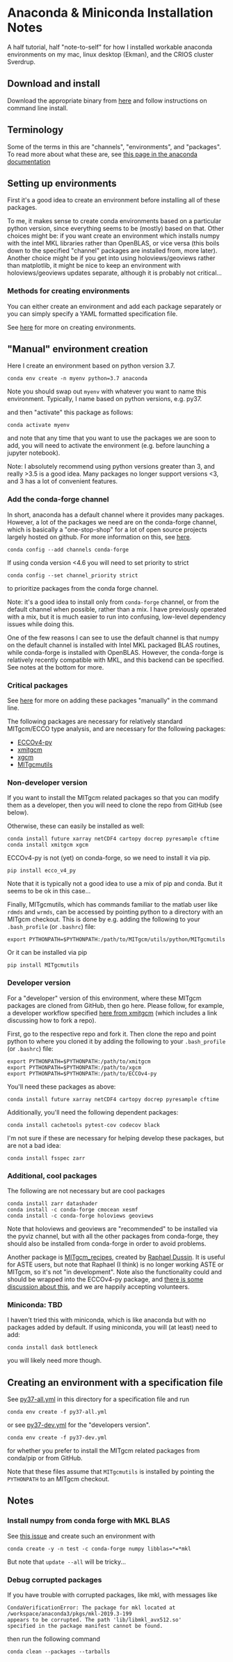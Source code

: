 # Anaconda & Miniconda Installation Notes

A half tutorial, half "note-to-self" for how I installed
workable anaconda environments on my mac, linux desktop (Ekman), and 
the CRIOS cluster Sverdrup.

## Download and install

Download the appropriate binary from [here](https://docs.conda.io/projects/conda/en/latest/user-guide/install/index.html)
and follow instructions on command line install. 

## Terminology

Some of the terms in this are "channels", "environments", and "packages".
To read more about what these are, see [this page in the anaconda documentation](https://docs.conda.io/projects/conda/en/latest/user-guide/concepts/index.html)


## Setting up environments

First it's a good idea to create an environment before installing 
all of these packages. 

To me, it makes sense to create conda environments
based on a particular python version, since everything seems to be (mostly)
based on that. 
Other choices might be: if you want create an environment which installs
numpy with the intel MKL libraries rather than OpenBLAS, or vice versa
(this boils down to the specified "channel" packages are installed from, more later).
Another choice might be if you get into using holoviews/geoviews rather 
than matplotlib, it might be nice to keep an environment with holoviews/geoviews 
updates separate, although it is probably not critical...

### Methods for creating environments

You can either create an environment and add each package separately
or you can simply specify a YAML formatted specification file. 

See [here](https://docs.conda.io/projects/conda/en/latest/user-guide/getting-started.html#managing-environments)
for more on creating environments.

## "Manual" environment creation

Here I create an environment based on python version 3.7.

```
conda env create -n myenv python=3.7 anaconda
```

Note you should swap out `myenv` with whatever you want to name
this environment.
Typically, I name based on python versions, e.g. py37. 

and then "activate" this package as follows:

```
conda activate myenv
```

and note that any time that you want to use the packages we are soon to add,
you will need to activate the environment (e.g. before launching a jupyter notebook).

Note: I absolutely recommend using python versions greater than 3, and really >3.5 
is a good idea.
Many packages no longer support versions <3, and 3 has a lot of convenient features.

### Add the conda-forge channel

In short, anaconda has a default channel where it provides many packages.
However, a lot of the packages we need are on the conda-forge channel, which
is basically a "one-stop-shop" for a lot of open source projects largely
hosted on github.
For more information on this, see [here](https://conda-forge.org/docs/user/introduction.html).

```
conda config --add channels conda-forge
```

If using conda version <4.6 you will need to set priority to strict

```
conda config --set channel_priority strict
```

to prioritize packages from the conda forge channel.

Note: it's a good idea to install only from `conda-forge` channel, or from the
default channel when possible, rather than a mix.
I have previously operated with a mix, but it is much
easier to run into confusing, low-level dependency issues while doing this.

One of the few reasons I can see to use the default channel is that
numpy on the default channel is installed with Intel MKL packaged 
BLAS routines, while conda-forge is installed with OpenBLAS.
However, the conda-forge is relatively recently compatible with MKL, and
this backend can be specified. 
See notes at the bottom for more.



### Critical packages

See [here](https://docs.conda.io/projects/conda/en/latest/user-guide/tasks/manage-environments.html#creating-an-environment-with-commands)
for more on adding these packages "manually" in the command line.

The following packages are necessary for relatively standard MITgcm/ECCO
type analysis, and are necessary for the following packages:

- [ECCOv4-py](https://github.com/ECCO-GROUP/ECCOv4-py)
- [xmitgcm](https://xmitgcm.readthedocs.io/en/latest/)
- [xgcm](https://xgcm.readthedocs.io/en/latest/) 
- [MITgcmutils](https://mitgcm.readthedocs.io/en/latest/utilities/utilities.html#mitgcmutils)

### Non-developer version

If you want to install the MITgcm related packages so that you can modify
them as a developer, then you will need to clone the repo from GitHub
(see below).

Otherwise, these can easily be installed as well: 

```
conda install future xarray netCDF4 cartopy docrep pyresample cftime
conda install xmitgcm xgcm
```

ECCOv4-py is not (yet) on conda-forge, so we need to install it via pip.

```
pip install ecco_v4_py
```

Note that it is typically not a good idea to use a mix of pip and conda.
But it seems to be ok in this case...

Finally, MITgcmutils, which has commands familiar to the matlab 
user like `rdmds` and `wrmds`, can be accessed by pointing python
to a directory with an MITgcm checkout.
This is done by e.g. adding the following to your `.bash_profile` (or
`.bashrc`) file:

```
export PYTHONPATH=$PYTHONPATH:/path/to/MITgcm/utils/python/MITgcmutils
```

Or it can be installed via pip

```
pip install MITgcmutils
```


### Developer version

For a "developer" version of this environment, where these MITgcm packages
are cloned from GitHub, then go here. 
Please follow, for example, a developer workflow specified 
[here from xmitgcm](https://xmitgcm.readthedocs.io/en/latest/development.html#develpment-workflow) (which includes a link discussing how to fork a repo).

First, go to the respective repo and fork it.
Then clone the repo and point python to where you cloned it by adding
the following to your `.bash_profile` (or `.bashrc`) file:

```
export PYTHONPATH=$PYTHONPATH:/path/to/xmitgcm
export PYTHONPATH=$PYTHONPATH:/path/to/xgcm
export PYTHONPATH=$PYTHONPATH:/path/to/ECCOv4-py
```

You'll need these packages as above:

```
conda install future xarray netCDF4 cartopy docrep pyresample cftime
```

Additionally, you'll need the following dependent packages:

```
conda install cachetools pytest-cov codecov black
```

I'm not sure if these are necessary for helping develop these packages,
but are not a bad idea:

```
conda install fsspec zarr 
```

### Additional, cool packages

The following are not necessary
but are cool packages

```
conda install zarr datashader
conda install -c conda-forge cmocean xesmf
conda install -c conda-forge holoviews geoviews
```

Note that holoviews and geoviews are "recommended" to be installed via
the pyviz channel, but with all the other packages from conda-forge, they
should also be installed from conda-forge in order to avoid problems.

Another package is [MITgcm_recipes](https://github.com/raphaeldussin/MITgcm-recipes), 
created by [Raphael Dussin](https://github.com/raphaeldussin).
It is useful for ASTE users, but note that Raphael (I think) is no longer working
ASTE or MITgcm, so it's not "in development".
Note also the functionality could and should be wrapped into the ECCOv4-py package,
and [there is some discussion about this](https://github.com/ECCO-GROUP/ECCOv4-py/issues/38),
and we are happily accepting volunteers.

### Miniconda: TBD

I haven't tried this with miniconda, 
which is like anaconda but with no packages added by default.
If using miniconda, you will (at least) need to add:

```
conda install dask bottleneck
```

you will likely need more though.

## Creating an environment with a specification file

See [py37-all.yml](https://github.com/timothyas/bash-envy/blob/master/conda/py37-all.yml) in this directory for a specification file and run


```
conda env create -f py37-all.yml
```

or see [py37-dev.yml](https://github.com/timothyas/bash-envy/blob/master/conda/py37-dev.yml)
for the "developers version".

```
conda env create -f py37-dev.yml
```

for whether you prefer to install the MITgcm related packages from
conda/pip or from GitHub.

Note that these files assume that `MITgcmutils` is installed by pointing
the `PYTHONPATH` to an MITgcm checkout.

## Notes

### Install numpy from conda forge with MKL BLAS

See [this issue](https://github.com/conda-forge/numpy-feedstock/issues/153)
and create such an environment with

```
conda create -y -n test -c conda-forge numpy libblas=*=*mkl
```

But note that `update --all` will be tricky...

 
### Debug corrupted packages


If you have trouble with corrupted packages, like mkl, with messages like
 
```
CondaVerificationError: The package for mkl located at /workspace/anaconda3/pkgs/mkl-2019.3-199
appears to be corrupted. The path 'lib/libmkl_avx512.so'
specified in the package manifest cannot be found.
```

then run the following command

```
conda clean --packages --tarballs
```

